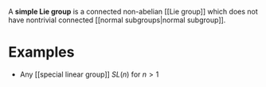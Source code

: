 A **simple Lie group** is a connected non-abelian [[Lie group]] which does not have nontrivial connected [[normal subgroups|normal subgroup]]. 

# Examples

* Any [[special linear group]] $SL(n)$ for $n > 1$